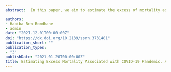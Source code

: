 ```yaml
---
abstract:  In this paper, we aim to estimate the excess of mortality associated with the severe acute respiratory syndrome coronavirus 2 (SARS-CoV-2,COVID-19) pandemic. For this analysis,  we merged population data and deaths number provided by the World Bank database and the projections of COVID-19 deaths of 151 countries published by the Institute for Health Metrics and Evaluation (IHME) of the University of Washington in Seattle. These projections are computed using a deterministic SEIR (susceptible, exposed, infectious and recovered) according to the effects of non-pharmaceutical interventions. We had predicted on December 31, 2020 for 151 countries, and according to each scenario, the new death crude rate (DCR) associated with COVID-19, its growth rate, the share of this cause of deaths in the yearly total number of deaths, and in the daily number of deaths on December 31, 2020. Excess of mortality (vs baseline growth of DCR) is varying markedly across countries. Regardless of the Scenario, Peru would be the country with the highest increase in its DCR. It would grow of 24 percent. Many European countries, like Belgium, Italy, United Kingdom would also know a significant increase in their DCR. Tunisia would have the highest in Africa regardless of the scenario. In the case of the 3rd scenario, Italy, France, Spain and many other countries would observe a DCR never had been observed during the past 60 years. 

authors:
- Habiba Ben Romdhane 
- admin
date: "2021-12-01T00:00:00Z"
doi: "https://dx.doi.org/10.2139/ssrn.3731481"
publication_short: ""
publication_types:
- "3"
publishDate: "2021-01-20T00:00:00Z"
title: Estimating Excess Mortality Associated with COVID-19 Pandemic. A 151 Cross-countries Study. 
---
```


